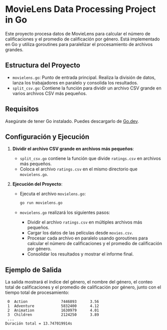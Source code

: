 # MovieLens Data Processing Project in Go

Este proyecto procesa datos de MovieLens para calcular el número de calificaciones y el promedio de calificación por género. Está implementado en Go y utiliza goroutines para paralelizar el procesamiento de archivos grandes.

## Estructura del Proyecto

- `movielens.go`: Punto de entrada principal. Realiza la división de datos, lanza los trabajadores en paralelo y consolida los resultados.
- `split_csv.go`: Contiene la función para dividir un archivo CSV grande en varios archivos CSV más pequeños.

## Requisitos

Asegúrate de tener Go instalado. Puedes descargarlo de [Go.dev](https://go.dev/dl/).

## Configuración y Ejecución

1. **Dividir el archivo CSV grande en archivos más pequeños**:
   - `split_csv.go` contiene la función que divide `ratings.csv` en archivos más pequeños.
   - Coloca el archivo `ratings.csv` en el mismo directorio que `movielens.go`.

2. **Ejecución del Proyecto**:
   - Ejecuta el archivo `movielens.go`:

     ```bash
     go run movielens.go
     ```

   - `movielens.go` realizará los siguientes pasos:
     - Dividir el archivo `ratings.csv` en múltiples archivos más pequeños.
     - Cargar los datos de las películas desde `movies.csv`.
     - Procesar cada archivo en paralelo usando goroutines para calcular el número de calificaciones y el promedio de calificación por género.
     - Consolidar los resultados y mostrar el informe final.

## Ejemplo de Salida

La salida mostrará el índice del género, el nombre del género, el conteo total de calificaciones y el promedio de calificación por género, junto con el tiempo total de procesamiento:

```plaintext
 0  Action               7446893      3.56
 1  Adventure            5832400      4.12
 2  Animation            1630979      4.01
 3  Children             2124250      3.89
 ...
Duración total = 13.747019914s
